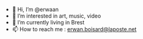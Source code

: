 - 👋 Hi, I’m @erwaan
- 👀 I’m interested in art, music, video
- 🌱 I’m currently living in Brest
- 📫 How to reach me : erwan.boisard@laposte.net

<!---
erwaan/erwaan is a ✨ special ✨ repository because its `README.md` (this file) appears on your GitHub profile.
You can click the Preview link to take a look at your changes.
--->
